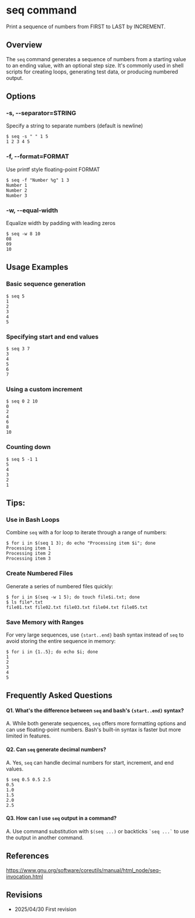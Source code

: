 # seq command

Print a sequence of numbers from FIRST to LAST by INCREMENT.

## Overview

The `seq` command generates a sequence of numbers from a starting value to an ending value, with an optional step size. It's commonly used in shell scripts for creating loops, generating test data, or producing numbered output.

## Options

### **-s, --separator=STRING**

Specify a string to separate numbers (default is newline)

```console
$ seq -s " " 1 5
1 2 3 4 5
```

### **-f, --format=FORMAT**

Use printf style floating-point FORMAT

```console
$ seq -f "Number %g" 1 3
Number 1
Number 2
Number 3
```

### **-w, --equal-width**

Equalize width by padding with leading zeros

```console
$ seq -w 8 10
08
09
10
```

## Usage Examples

### Basic sequence generation

```console
$ seq 5
1
2
3
4
5
```

### Specifying start and end values

```console
$ seq 3 7
3
4
5
6
7
```

### Using a custom increment

```console
$ seq 0 2 10
0
2
4
6
8
10
```

### Counting down

```console
$ seq 5 -1 1
5
4
3
2
1
```

## Tips:

### Use in Bash Loops

Combine `seq` with a for loop to iterate through a range of numbers:

```console
$ for i in $(seq 1 3); do echo "Processing item $i"; done
Processing item 1
Processing item 2
Processing item 3
```

### Create Numbered Files

Generate a series of numbered files quickly:

```console
$ for i in $(seq -w 1 5); do touch file$i.txt; done
$ ls file*.txt
file01.txt file02.txt file03.txt file04.txt file05.txt
```

### Save Memory with Ranges

For very large sequences, use `{start..end}` bash syntax instead of `seq` to avoid storing the entire sequence in memory:

```console
$ for i in {1..5}; do echo $i; done
1
2
3
4
5
```

## Frequently Asked Questions

#### Q1. What's the difference between `seq` and bash's `{start..end}` syntax?
A. While both generate sequences, `seq` offers more formatting options and can use floating-point numbers. Bash's built-in syntax is faster but more limited in features.

#### Q2. Can `seq` generate decimal numbers?
A. Yes, `seq` can handle decimal numbers for start, increment, and end values.

```console
$ seq 0.5 0.5 2.5
0.5
1.0
1.5
2.0
2.5
```

#### Q3. How can I use `seq` output in a command?
A. Use command substitution with `$(seq ...)` or backticks `` `seq ...` `` to use the output in another command.

## References

https://www.gnu.org/software/coreutils/manual/html_node/seq-invocation.html

## Revisions

- 2025/04/30 First revision
